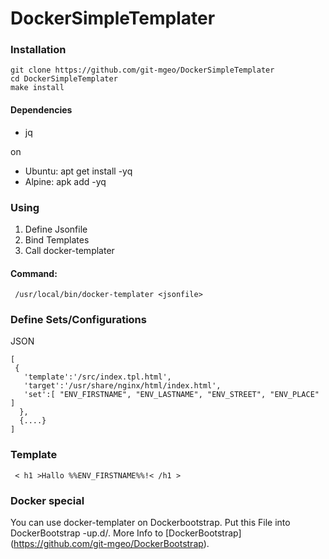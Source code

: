 # DockerSimpleTemplater

### Installation
```
git clone https://github.com/git-mgeo/DockerSimpleTemplater
cd DockerSimpleTemplater
make install
```

#### Dependencies
* jq

on
*  Ubuntu: apt get install -yq
*  Alpine: apk add -yq


### Using

1. Define Jsonfile
2. Bind Templates 
3. Call docker-templater

#### Command:
```
 /usr/local/bin/docker-templater <jsonfile>
```


### Define Sets/Configurations
JSON
```
[
 {
   'template':'/src/index.tpl.html',
   'target':'/usr/share/nginx/html/index.html',
   'set':[ "ENV_FIRSTNAME", "ENV_LASTNAME", "ENV_STREET", "ENV_PLACE" ]
  },
  {....}
]
```

### Template
```
 < h1 >Hallo %%ENV_FIRSTNAME%%!< /h1 >
```

### Docker special
You can use docker-templater on Dockerbootstrap. Put this File into DockerBootstrap -up.d/.
More Info to [DockerBootstrap] (https://github.com/git-mgeo/DockerBootstrap).
